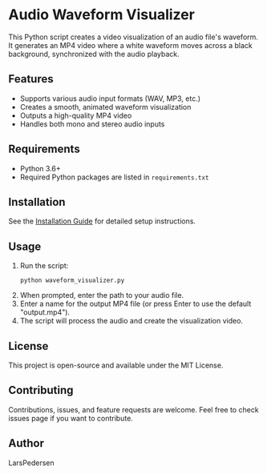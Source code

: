 # Audio Waveform Visualizer

This Python script creates a video visualization of an audio file's waveform. It generates an MP4 video where a white waveform moves across a black background, synchronized with the audio playback.

## Features

- Supports various audio input formats (WAV, MP3, etc.)
- Creates a smooth, animated waveform visualization
- Outputs a high-quality MP4 video
- Handles both mono and stereo audio inputs

## Requirements

- Python 3.6+
- Required Python packages are listed in `requirements.txt`

## Installation

See the [Installation Guide](INSTALL.md) for detailed setup instructions.

## Usage

1. Run the script:
   ```
   python waveform_visualizer.py
   ```
2. When prompted, enter the path to your audio file.
3. Enter a name for the output MP4 file (or press Enter to use the default "output.mp4").
4. The script will process the audio and create the visualization video.

## License

This project is open-source and available under the MIT License.

## Contributing

Contributions, issues, and feature requests are welcome. Feel free to check issues page if you want to contribute.

## Author

LarsPedersen
